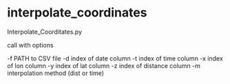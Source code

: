 # interpolate_coordinates

Interpolate_Coorditates.py

call with options

-f PATH to CSV file
-d index of date column 
-t index of time column
-x index of lon column
-y index of lat column
-z index of distance column
-m interpolation method (dist or time)
